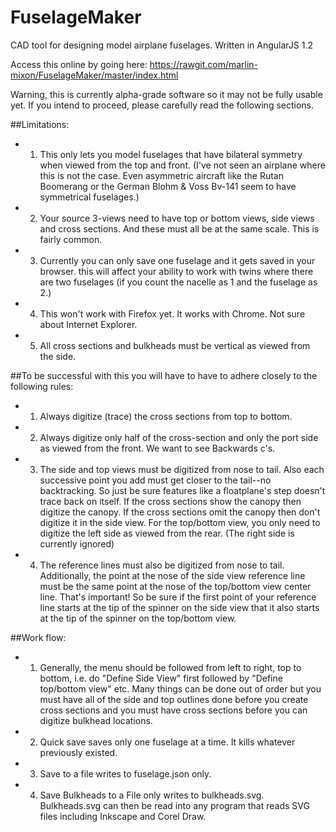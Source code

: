 # FuselageMaker
CAD tool for designing model airplane fuselages. Written in AngularJS 1.2

Access this online by going here: https://rawgit.com/marlin-mixon/FuselageMaker/master/index.html

Warning, this is currently alpha-grade software so it may not be fully usable yet.  If you intend to proceed, please carefully read the following sections.

##Limitations:
- 1. This only lets you model fuselages that have bilateral symmetry when viewed from the top and front.  (I've not seen an airplane where this is not the case. Even asymmetric aircraft like the Rutan Boomerang or the German Blohm & Voss Bv-141 seem to have symmetrical fuselages.)
- 2. Your source 3-views need to have top or bottom views, side views and cross sections. And these must all be at the same scale.  This is fairly common.  
- 3. Currently you can only save one fuselage and it gets saved in your browser. this will affect your ability to work with twins where there are two fuselages (if you count the nacelle as 1 and the fuselage as 2.)
- 4. This won't work with Firefox yet. It works with Chrome. Not sure about Internet Explorer.
- 5. All cross sections and bulkheads must be vertical as viewed from the side.

##To be successful with this you will have to have to adhere closely to the following rules:
- 1. Always digitize (trace) the cross sections from top to bottom.
- 2. Always digitize only half of the cross-section and only the port side as viewed from the front.  We want to see Backwards c's.
- 3. The side and top views must be digitized from nose to tail. Also each successive point you add must get closer to the tail--no backtracking.  So just be sure features like a floatplane's step doesn't trace back on itself.  If the cross sections show the canopy then digitize the canopy.  If the cross sections omit the canopy then don't digitize it in the side view. For the top/bottom view, you only need to digitize the left side as viewed from the rear. (The right side is currently ignored)
- 4. The reference lines must also be digitized from nose to tail. Additionally, the point at the nose of the side view reference line must be the same point at the nose of the top/bottom view center line.  That's important! So be sure if the first point of your reference line starts at the tip of the spinner on the side view that it also starts at the tip of the spinner on the top/bottom view. 

##Work flow:
- 1. Generally, the menu should be followed from left to right, top to bottom, i.e. do "Define Side View" first followed by "Define top/bottom view" etc.  Many things can be done out of order but you must have all of the side and top outlines done before you create cross sections and you must have cross sections before you can digitize bulkhead locations.
- 2. Quick save saves only one fuselage at a time.  It kills whatever previously existed.
- 3. Save to a file writes to fuselage.json only.
- 4. Save Bulkheads to a File only writes to bulkheads.svg.  Bulkheads.svg can then be read into any program that reads SVG files including Inkscape and Corel Draw.
